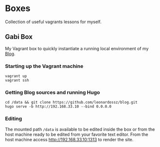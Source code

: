 # Boxes

Collection of useful vagrants lessons for myself.

## Gabi Box

My Vagrant box to quickly instantiate a running local environment of my [Blog](http://amterano.net).
	
### Starting up the Vagrant machine

	vagrant up
	vagrant ssh

### Getting Blog sources and running Hugo

	cd /data &&	git clone https://github.com/leonardossz/blog.git
	hugo serve -b http://192.168.33.10 --bind 0.0.0.0

### Editing

The mounted path `/data` is available to be edited inside the box or from the host machine ready to be edited from your favorite
text editor. From the host machine access http://192.168.33.10:1313 to render the site.
